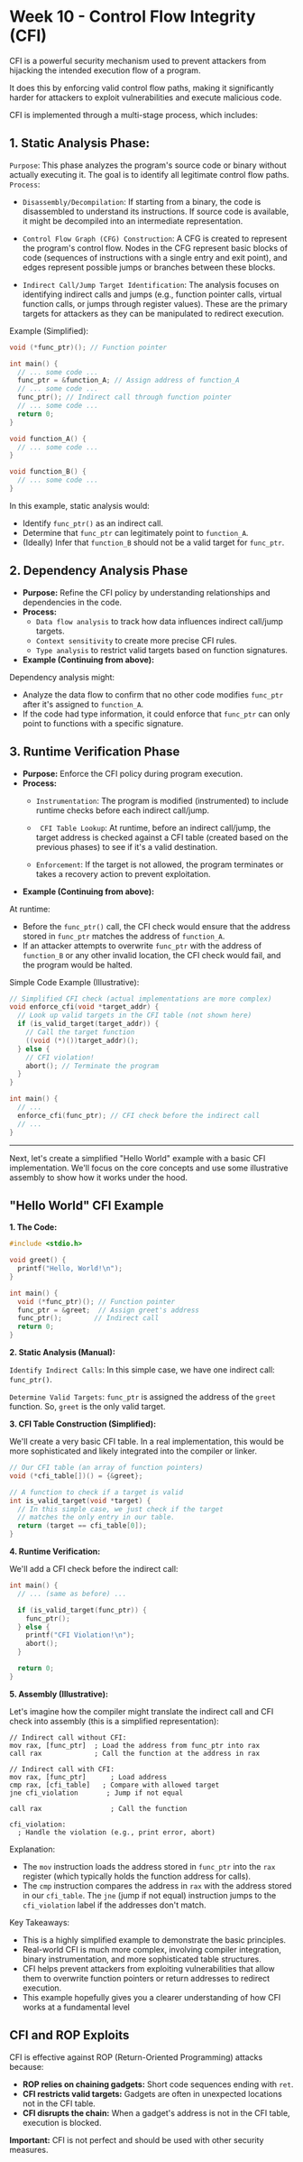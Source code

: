 # Week 10 - Control Flow Integrity (CFI) 

CFI is a powerful security mechanism used to prevent attackers from hijacking the intended execution flow of a program. 

It does this by enforcing valid control flow paths, making it significantly harder for attackers to exploit vulnerabilities and execute malicious code.

CFI is implemented through a multi-stage process, which includes:

## 1. Static Analysis Phase:

`Purpose`: This phase analyzes the program's source code or binary without actually executing it. The goal is to identify all legitimate control flow paths.
`Process`:

* `Disassembly/Decompilation`: If starting from a binary, the code is disassembled to understand its instructions. If source code is available, it might be decompiled into an intermediate representation.

* `Control Flow Graph (CFG) Construction`: A CFG is created to represent the program's control flow. Nodes in the CFG represent basic blocks of code (sequences of instructions with a single entry and exit point), and edges represent possible jumps or branches between these blocks.

* `Indirect Call/Jump Target Identification`: The analysis focuses on identifying indirect calls and jumps (e.g., function pointer calls, virtual function calls, or jumps through register values). These are the primary targets for attackers as they can be manipulated to redirect execution.

Example (Simplified):

```c
void (*func_ptr)(); // Function pointer

int main() {
  // ... some code ...
  func_ptr = &function_A; // Assign address of function_A
  // ... some code ...
  func_ptr(); // Indirect call through function pointer
  // ... some code ...
  return 0;
}

void function_A() {
  // ... some code ...
}

void function_B() {
  // ... some code ...
}

```

In this example, static analysis would:

* Identify `func_ptr()` as an indirect call.
* Determine that `func_ptr` can legitimately point to `function_A`.
* (Ideally) Infer that `function_B` should not be a valid target for `func_ptr`.

## 2. Dependency Analysis Phase

* **Purpose:** Refine the CFI policy by understanding relationships and dependencies in the code.
* **Process:**
    * `Data flow analysis` to track how data influences indirect call/jump targets.
    * `Context sensitivity` to create more precise CFI rules.
    * `Type analysis` to restrict valid targets based on function signatures.
* **Example (Continuing from above):**

Dependency analysis might:

* Analyze the data flow to confirm that no other code modifies `func_ptr` after it's assigned to `function_A`.
* If the code had type information, it could enforce that `func_ptr` can only point to functions with a specific signature.

## 3. Runtime Verification Phase

* **Purpose:** Enforce the CFI policy during program execution.
* **Process:**
    * `Instrumentation`: The program is modified (instrumented) to include runtime checks before each indirect call/jump.

    * ` CFI Table Lookup`: At runtime, before an indirect call/jump, the target address is checked against a CFI table (created based on the previous phases) to see if it's a valid destination.

    * `Enforcement`: If the target is not allowed, the program terminates or takes a recovery action to prevent exploitation.
* **Example (Continuing from above):**

At runtime:

* Before the `func_ptr()` call, the CFI check would ensure that the address stored in `func_ptr` matches the address of `function_A`.
* If an attacker attempts to overwrite `func_ptr` with the address of `function_B` or any other invalid location, the CFI check would fail, and the program would be halted.

Simple Code Example (Illustrative):

```c
// Simplified CFI check (actual implementations are more complex)
void enforce_cfi(void *target_addr) {
  // Look up valid targets in the CFI table (not shown here)
  if (is_valid_target(target_addr)) {
    // Call the target function
    ((void (*)())target_addr)(); 
  } else {
    // CFI violation!
    abort(); // Terminate the program
  }
}

int main() {
  // ...
  enforce_cfi(func_ptr); // CFI check before the indirect call
  // ...
}
```

---

Next, let's create a simplified "Hello World" example with a basic CFI implementation. We'll focus on the core concepts and use some illustrative assembly to show how it works under the hood.

## "Hello World" CFI Example

**1. The Code:**

```C
#include <stdio.h>

void greet() {
  printf("Hello, World!\n");
}

int main() {
  void (*func_ptr)(); // Function pointer
  func_ptr = &greet;  // Assign greet's address
  func_ptr();        // Indirect call
  return 0;
}
```

**2. Static Analysis (Manual):**

`Identify Indirect Calls`: In this simple case, we have one indirect call: `func_ptr()`.

`Determine Valid Targets`: `func_ptr` is assigned the address of the `greet` function. So, `greet` is the only valid target.

**3. CFI Table Construction (Simplified):**

We'll create a very basic CFI table. In a real implementation, this would be more sophisticated and likely integrated into the compiler or linker.

```c
// Our CFI table (an array of function pointers)
void (*cfi_table[])() = {&greet}; 

// A function to check if a target is valid
int is_valid_target(void *target) {
  // In this simple case, we just check if the target 
  // matches the only entry in our table.
  return (target == cfi_table[0]); 
}
```

**4. Runtime Verification:**

We'll add a CFI check before the indirect call:

```c
int main() {
  // ... (same as before) ...

  if (is_valid_target(func_ptr)) {
    func_ptr(); 
  } else {
    printf("CFI Violation!\n");
    abort();
  }

  return 0;
}
```

**5. Assembly (Illustrative):**

Let's imagine how the compiler might translate the indirect call and CFI check into assembly (this is a simplified representation):

```assembly
// Indirect call without CFI:
mov rax, [func_ptr]  ; Load the address from func_ptr into rax
call rax             ; Call the function at the address in rax

// Indirect call with CFI:
mov rax, [func_ptr]      ; Load address
cmp rax, [cfi_table]   ; Compare with allowed target
jne cfi_violation       ; Jump if not equal

call rax                 ; Call the function

cfi_violation:
  ; Handle the violation (e.g., print error, abort)
```

Explanation:

* The `mov` instruction loads the address stored in `func_ptr` into the `rax` register (which typically holds the function address for calls).
* The `cmp` instruction compares the address in `rax` with the address stored in our `cfi_table`.
The `jne` (jump if not equal) instruction jumps to the `cfi_violation` label if the addresses don't match.


Key Takeaways:

* This is a highly simplified example to demonstrate the basic principles.
* Real-world CFI is much more complex, involving compiler integration, binary instrumentation, and more sophisticated table structures.
* CFI helps prevent attackers from exploiting vulnerabilities that allow them to overwrite function pointers or return addresses to redirect execution.   
* This example hopefully gives you a clearer understanding of how CFI works at a fundamental level

## CFI and ROP Exploits

CFI is effective against ROP (Return-Oriented Programming) attacks because:

* **ROP relies on chaining gadgets:**  Short code sequences ending with `ret`.
* **CFI restricts valid targets:** Gadgets are often in unexpected locations not in the CFI table.
* **CFI disrupts the chain:** When a gadget's address is not in the CFI table, execution is blocked.

**Important:** CFI is not perfect and should be used with other security measures.
